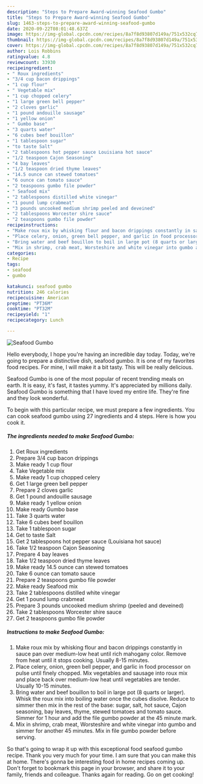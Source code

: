 ```yaml
---
description: "Steps to Prepare Award-winning Seafood Gumbo"
title: "Steps to Prepare Award-winning Seafood Gumbo"
slug: 1463-steps-to-prepare-award-winning-seafood-gumbo
date: 2020-09-22T08:01:48.637Z
image: https://img-global.cpcdn.com/recipes/8a7f8d93807d149a/751x532cq70/seafood-gumbo-recipe-main-photo.jpg
thumbnail: https://img-global.cpcdn.com/recipes/8a7f8d93807d149a/751x532cq70/seafood-gumbo-recipe-main-photo.jpg
cover: https://img-global.cpcdn.com/recipes/8a7f8d93807d149a/751x532cq70/seafood-gumbo-recipe-main-photo.jpg
author: Lois Robbins
ratingvalue: 4.8
reviewcount: 33930
recipeingredient:
- " Roux ingredients"
- "3/4 cup bacon drippings"
- "1 cup flour"
- " Vegetable mix"
- "1 cup chopped celery"
- "1 large green bell pepper"
- "2 cloves garlic"
- "1 pound andouille sausage"
- "1 yellow onion"
- " Gumbo base"
- "3 quarts water"
- "6 cubes beef bouillon"
- "1 tablespoon sugar"
- "to taste Salt"
- "2 tablespoons hot pepper sauce Louisiana hot sauce"
- "1/2 teaspoon Cajon Seasoning"
- "4 bay leaves"
- "1/2 teaspoon dried thyme leaves"
- "14.5 ounce can stewed tomatoes"
- "6 ounce can tomato sauce"
- "2 teaspoons gumbo file powder"
- " Seafood mix"
- "2 tablespoons distilled white vinegar"
- "1 pound lump crabmeat"
- "3 pounds uncooked medium shrimp peeled and deveined"
- "2 tablespoons Worcester shire sauce"
- "2 teaspoons gumbo file powder"
recipeinstructions:
- "Make roux mix by whisking flour and bacon drippings constantly in sauce pan over medium-low heat until rich mahogany color. Remove from heat until it stops cooking. Usually 8-15 minutes."
- "Place celery, onion, green bell pepper, and garlic in food processor on pulse until finely chopped. Mix vegetables and sausage into roux mix and place back over medium-low heat until vegetables are tender. Usually 10-15 minutes."
- "Bring water and beef bouillon to boil in large pot (8 quarts or larger). Whisk the roux mix into boiling water once the cubes disolve. Reduce to simmer then mix in the rest of the base: sugar, salt, hot sauce, Cajon seasoning, bay leaves, thyme, stewed tomatoes and tomato sauce. Simmer for 1 hour and add the file gumbo powder at the 45 minute mark."
- "Mix in shrimp, crab meat, Worsteshire and white vinegar into gumbo and simmer for another 45 minutes. Mix in file gumbo powder before serving."
categories:
- Recipe
tags:
- seafood
- gumbo

katakunci: seafood gumbo 
nutrition: 246 calories
recipecuisine: American
preptime: "PT36M"
cooktime: "PT32M"
recipeyield: "1"
recipecategory: Lunch

---
```



![Seafood Gumbo](https://img-global.cpcdn.com/recipes/8a7f8d93807d149a/751x532cq70/seafood-gumbo-recipe-main-photo.jpg)

Hello everybody, I hope you're having an incredible day today. Today, we're going to prepare a distinctive dish, seafood gumbo. It is one of my favorites food recipes. For mine, I will make it a bit tasty. This will be really delicious.



Seafood Gumbo is one of the most popular of recent trending meals on earth. It is easy, it's fast, it tastes yummy. It's appreciated by millions daily. Seafood Gumbo is something that I have loved my entire life. They're fine and they look wonderful.


To begin with this particular recipe, we must prepare a few ingredients. You can cook seafood gumbo using 27 ingredients and 4 steps. Here is how you cook it.

<!--inarticleads1-->

##### The ingredients needed to make Seafood Gumbo:

1. Get  Roux ingredients
1. Prepare 3/4 cup bacon drippings
1. Make ready 1 cup flour
1. Take  Vegetable mix
1. Make ready 1 cup chopped celery
1. Get 1 large green bell pepper
1. Prepare 2 cloves garlic
1. Get 1 pound andouille sausage
1. Make ready 1 yellow onion
1. Make ready  Gumbo base
1. Take 3 quarts water
1. Take 6 cubes beef bouillon
1. Take 1 tablespoon sugar
1. Get to taste Salt
1. Get 2 tablespoons hot pepper sauce (Louisiana hot sauce)
1. Take 1/2 teaspoon Cajon Seasoning
1. Prepare 4 bay leaves
1. Take 1/2 teaspoon dried thyme leaves
1. Make ready 14.5 ounce can stewed tomatoes
1. Take 6 ounce can tomato sauce
1. Prepare 2 teaspoons gumbo file powder
1. Make ready  Seafood mix
1. Take 2 tablespoons distilled white vinegar
1. Get 1 pound lump crabmeat
1. Prepare 3 pounds uncooked medium shrimp (peeled and deveined)
1. Take 2 tablespoons Worcester shire sauce
1. Get 2 teaspoons gumbo file powder




<!--inarticleads2-->

##### Instructions to make Seafood Gumbo:

1. Make roux mix by whisking flour and bacon drippings constantly in sauce pan over medium-low heat until rich mahogany color. Remove from heat until it stops cooking. Usually 8-15 minutes.
1. Place celery, onion, green bell pepper, and garlic in food processor on pulse until finely chopped. Mix vegetables and sausage into roux mix and place back over medium-low heat until vegetables are tender. Usually 10-15 minutes.
1. Bring water and beef bouillon to boil in large pot (8 quarts or larger). Whisk the roux mix into boiling water once the cubes disolve. Reduce to simmer then mix in the rest of the base: sugar, salt, hot sauce, Cajon seasoning, bay leaves, thyme, stewed tomatoes and tomato sauce. Simmer for 1 hour and add the file gumbo powder at the 45 minute mark.
1. Mix in shrimp, crab meat, Worsteshire and white vinegar into gumbo and simmer for another 45 minutes. Mix in file gumbo powder before serving.




So that's going to wrap it up with this exceptional food seafood gumbo recipe. Thank you very much for your time. I am sure that you can make this at home. There's gonna be interesting food in home recipes coming up. Don't forget to bookmark this page in your browser, and share it to your family, friends and colleague. Thanks again for reading. Go on get cooking!
